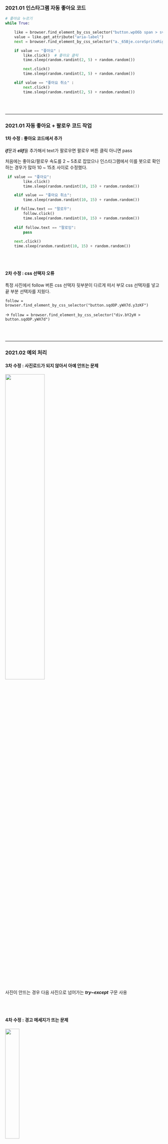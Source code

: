 ### 2021.01 인스타그램 자동 좋아요 코드
```python
# 좋아요 누르기
while True:

    like = browser.find_element_by_css_selector("button.wpO6b span > svg._8-yf5")
    value = like.get_attribute("aria-label")
    next = browser.find_element_by_css_selector("a._65Bje.coreSpriteRightPaginationArrow")

    if value == "좋아요" :
        like.click()  # 좋아요 클릭
        time.sleep(random.randint(2, 5) + random.random())

        next.click()
        time.sleep(random.randint(2, 5) + random.random())

    elif value == "좋아요 취소" :
        next.click()
        time.sleep(random.randint(2, 5) + random.random())
```

<br>
</br>

---

### 2021.01 자동 좋아요 + 팔로우 코드 작업

#### 1차 수정 : 좋아요 코드에서 추가
***if***문과 ***elif***을 추가해서 text가 팔로우면 팔로우 버튼 클릭 아니면 pass

처음에는 좋아요/팔로우 속도를 2 ~ 5초로 잡았으나 인스타그램에서 이를 봇으로 확인하는 경우가 많아
10 ~ 15초 사이로 수정했다.

```python
 if value == "좋아요":
        like.click()
        time.sleep(random.randint(10, 15) + random.random())

    elif value == "좋아요 취소":
        time.sleep(random.randint(10, 15) + random.random())

    if follow.text == "팔로우":
        follow.click()
        time.sleep(random.randint(10, 15) + random.random())
        
    elif follow.text == "팔로잉":
        pass
        
    next.click()
    time.sleep(random.randint(10, 15) + random.random())
```

<br>
</br>

#### 2차 수정 : css 선택자 오류
특정 사진에서 follow 버튼 css 선택자 뒷부분이 다르게 떠서 부모 css 선택자를 넣고 끝 부분 선택자를 지웠다.

`follow = browser.find_element_by_css_selector("button.sqdOP.yWX7d.y3zKF")`   
                        
→ `follow = browser.find_element_by_css_selector("div.bY2yH > button.sqdOP.yWX7d")`   


<br>
</br>

---

### 2021.02 예외 처리
#### 3차 수정 : 사진로드가 되지 않아서 아예 안뜨는 문제
<img src = https://user-images.githubusercontent.com/74857364/150069545-a6ba45d2-b936-4338-808a-56cdfb78c272.png width="50%">


사진이 안뜨는 경우 다음 사진으로 넘어가는 ***try~except*** 구문 사용

<br>
</br>


#### 4차 수정 : 경고 메세지가 뜨는 문제
<img src = https://user-images.githubusercontent.com/74857364/150069616-09454168-7f14-4eb5-b0a5-dccc9219a85b.png width="30%">

3차 수정 코드에서 작성한 ***try~except*** 구문의 ***except***에 ***try~except*** 구문을 추가

```python
try:
except:
    try: # 사진로드가 되지 않아서 에러가 생기는 경우 다음 사진 클릭
    except: #instagran에서 보내는 메세지가 뜨는 경우
```

<br>
</br>


#### 5차 수정 : 제자리에서 맴도는 문제
자동 좋아요 + 팔로우 반복을 `while True`로 계속 해오다가 `for d in range(80):` 으로 변경해서 사용
```python
for d in range(80):
    # 생략
    
    if value == "좋아요":
        like.click()
        time.sleep(random.randint(10, 15) + random.random())

    elif value == "좋아요 취소":
        time.sleep(random.randint(10, 15) + random.random())

    # 생략
```

<br>

경고메세지가 뜨고 취소를 누른 후 다시 팔로우를 시도하는데 다시 경고메세지가 뜨는 경우 제자리에서 계속 맴돌게 된다.

<img src = https://user-images.githubusercontent.com/74857364/104103799-6e840180-52e7-11eb-9bae-8931c70e44f1.gif width="50%">

<br>

→ 마지막으로 팔로우와 좋아요를 했던 부분부터 시작하기 위해 경고 창이 뜨는 사진의 링크를 메모장에 저장한 후,            
`link = browser.current_url`                       

                          
저장했던 링크를 통해 마지막으로 좋아요 & 팔로우 한 부분부터 시작하게 하는 코드 작성       
```python
if browser.current_url == 메모장에 저장한 파일 변수:  
    time.sleep(4)
    break
```    

<br>
</br>

---

### 2021.03 언팔관리 프로그램 작업 및 예외 처리
#### 1차 수정
크롤링 한 db를 엑셀에 저장 

```python
# 엑셀 파일 생성
if not os.path.exists("./인스타_크롤링.xlsx"):
    openpyxl.Workbook().save("./인스타_크롤링.xlsx")

book = openpyxl.load_workbook("./인스타_크롤링.xlsx")

if "Sheet" in book.sheetnames:
    book.remove(book["Sheet"])
sheet = book.create_sheet()
now = datetime.datetime.now()
sheet.title = "{}년 {}월 {}일 {}시 {}분 {}초".format(now.year, now.month, now.day, now.hour, now.minute, now.second)
sheet.column_dimensions["B"].width = 40
sheet.column_dimensions["c"].width = 40
```

<br>

단점 : 엑셀에 저장 후 직접 중복 아닌 것 들을 찾아서 언팔을 관리

<br>
</br>

#### 2차 수정 (메모장 저장)
```python
f = open("file.txt", "w") # 팔로워 아이디 저장
ff = open("file1.txt", "w") # 팔로잉 아이디 저장
```
<br>

+) 저장된 메모장을 불러와서 언팔하는 코드를 따로 작성

```python
if __name__ == '__main__':
    # file 불러오기
    NewList = fileopen('file.txt')

    # file1 불러오기
    NewList1 = fileopen('file1.txt')

    # file1(팔로잉)에는 포함되고 file(팔로워)에는 포함되지 않은 아이디 출력  
    note = list(set(NewList1) - set(NewList))
    print(note)
    
    
    # 개수
    c=len(note)
    print(c , "개")
```

<br>

❓ 굳이 메모장에 저장해서 사용을 해야할까? 에 관한 고민

<br>
</br>

#### 3차 수정 (메모장 활용 x)
- 메모장을 활용하지 않고 프로그램 자체 내에서 저장, 중복을 제거하고 남은 아이디를 바로 언팔하는 하나의 프로그램으로 만듦
```python
a = []
b = []
```
<br>

##### +) 예외처리
- 로봇이 아니다 라는 타일을 클릭하는 메세지가 뜨는 경우가 발생 → 브라우저 창 그대로 띄움
- 크롤링이 잘 되지 못했을 경우 방지 → 팔로워와 팔로잉 수 출력 후 진행 여부 묻기       
           
+) 기존에 팔로우 및 팔로잉 취소 10 ~ 15초로 진행하였으나 15초까지 기다리지 않아도 실행이 잘 되어서 천천히 시간을 줄여가고 있다.            
```python
print("팔로워 수 :", len(b))
print("팔로잉 수 :", len(a))

aset = set(a) # 3번째
bset = set(b) # 2번째
note = aset-bset # 중복제거
print(note)

print()
print("팔로잉을 취소할 아이디의 개수는 " + str(len(note)) + "개 입니다.")
print()
time.sleep(random.randint(10, 12) + random.random())

ask= input("프로그램을 실행시키겠습니까? : ").lower()

if ask == 'y':
    for i in note:
    # 이하 생략
```

<br>

---

## 특징
- 인스타 자동 좋아요 및 팔로우                  
다른 사람의 게시글에 직접 반응(좋아요+팔로우) 해주지 않아도 내 게시글에 대한 반응을 얻을 수 있습니다.


- 언팔 관리             
나를 언팔로 한 사람들을 계속 팔로우를 해주기 싫을 때, 그 아이디를 일일히 찾으면서 비교하는 것이 시간을 꽤 쏟아야 하고              
팔로워와 팔로잉 수가 많으면 찾기 어려운데 프로그램만 실행시켜주면 알아서 취소해주므로 관리가 편리합니다.

<br>
<br>

- 좋아요 + 팔로우 자동화 코드 추가 → 20일 안에 팔로워 수 1,000명 넘기기 달성!
- 팔로워 수와 팔로잉 수의 차이가 생김 → 언팔 관리 로직 작성으로 해결!

